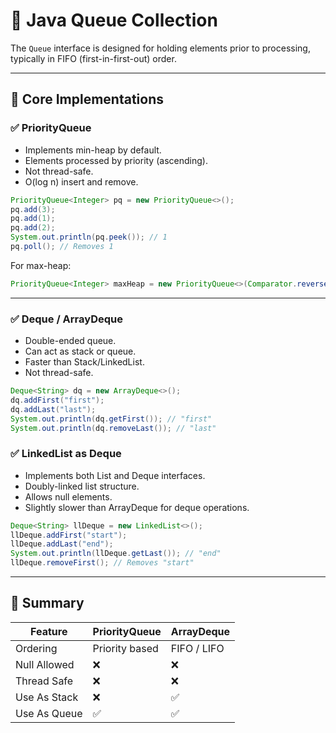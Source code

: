 
# 🎯 Java Queue Collection

The `Queue` interface is designed for holding elements prior to processing, typically in FIFO (first-in-first-out) order.

---

## 🔰 Core Implementations

### ✅ PriorityQueue
- Implements min-heap by default.
- Elements processed by priority (ascending).
- Not thread-safe.
- O(log n) insert and remove.

```java
PriorityQueue<Integer> pq = new PriorityQueue<>();
pq.add(3);
pq.add(1);
pq.add(2);
System.out.println(pq.peek()); // 1
pq.poll(); // Removes 1
```

For max-heap:
```java
PriorityQueue<Integer> maxHeap = new PriorityQueue<>(Comparator.reverseOrder());
```

---

### ✅ Deque / ArrayDeque
- Double-ended queue.
- Can act as stack or queue.
- Faster than Stack/LinkedList.
- Not thread-safe.

```java
Deque<String> dq = new ArrayDeque<>();
dq.addFirst("first");
dq.addLast("last");
System.out.println(dq.getFirst()); // "first"
System.out.println(dq.removeLast()); // "last"
```

### ✅ LinkedList as Deque
- Implements both List and Deque interfaces.
- Doubly-linked list structure.
- Allows null elements.
- Slightly slower than ArrayDeque for deque operations.

```java
Deque<String> llDeque = new LinkedList<>();
llDeque.addFirst("start");
llDeque.addLast("end");
System.out.println(llDeque.getLast()); // "end"
llDeque.removeFirst(); // Removes "start"
```

---

## 🧠 Summary

| Feature       | PriorityQueue | ArrayDeque |
|---------------|---------------|------------|
| Ordering      | Priority based| FIFO / LIFO|
| Null Allowed  | ❌             | ❌          |
| Thread Safe   | ❌             | ❌          |
| Use As Stack  | ❌             | ✅          |
| Use As Queue  | ✅             | ✅          |
